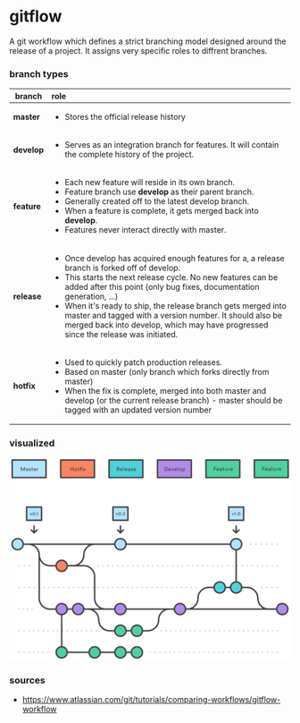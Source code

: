 # gitflow

A git workflow which defines a strict branching model designed around the release of a project. It assigns very specific roles to diffrent branches.

### branch types
| branch |role|
|---|:---|
| **master** | <ul><li>Stores the official release history</li></ul> |
| **develop** |<ul><li>Serves as an integration branch for features. It will contain the complete history of the project.</li></ul> |
| **feature** |<ul><li>Each new feature will reside in its own branch.</li> <li>Feature branch use **develop** as their parent branch.</li><li>Generally created off to the latest develop branch.</li><li>When a feature is complete, it gets merged back into **develop**.</li><li> Features never interact directly with master.</li></ul> |
| **release** |<ul><li>Once develop has acquired enough features for a, a release branch is forked off of develop.</li><li>This starts the next release cycle. No new features can be added after this point (only bug fixes, documentation generation, ...)</li><li>When it's ready to ship, the release branch gets merged into master and tagged with a version number. It should also be merged back into develop, which may have progressed since the release was initiated.</li></ul> |
| **hotfix** |<ul><li>Used to quickly patch production releases. </li><li>Based on master (only branch which forks directly from master)</li><li>When the fix is complete, merged into both master and develop (or the current release branch) - master should be tagged with an updated version number</li></ul> |

### visualized
![](./0.svg)


### sources
* https://www.atlassian.com/git/tutorials/comparing-workflows/gitflow-workflow